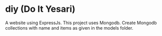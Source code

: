 # diy (Do It Yesari)
A website using ExpressJs.
This project uses Mongodb.
Create Mongodb collections with name and items as given in the models folder.
